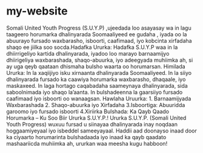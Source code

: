 # my-website
Somali United Youth Progress (S.U.Y.P) ,ujeedada loo asayasay wa in lagu taageero horumarka dhalinyarada Soomaaliyeed ee gudaha , iyada oo la abuurayo fursado waxbarasho, isboorti, caafimaad, iyo kobcinta xirfadaha shaqo ee jiilka soo socda.Hadafka Ururka: Hadafka S.U.Y.P waa in la dhiirrigeliyo kartida dhalinyarada, iyadoo loo marayo barnaamijyo dhiirigeliya waxbarashada, shaqo-abuurka, iyo adeegyada muhiimka ah, si ay uga qeyb qaataan dhismaha bulsho waarta oo horumarsan. Himilada Ururka: In la xaqiijiyo isku xirnaanta dhalinyarada Soomaaliyeed. In la siiyo dhalinyarada fursado ka caawiya horumarka waxbarasho, dhaqaale, iyo maskaxeed. In laga hortago caqabadaha saameynaya dhalinyarada, sida saboolnimada iyo shaqo la’aanta. In bulshadeenna la gaarsiiyo fursado caafimaad iyo isboorti oo wanaagsan. 
Hawlaha Uruurka: 1.	Barnaamijyada Waxbarashada 2.	Shaqo-abuurka iyo Xirfadaha 3.Isboortiga: Abuuridda garoomo iyo fursado isboorti 4.Xiriirka Bulshada:
Ka Qayb Qaado Horumarka – Ku Soo Biir Ururka S.U.Y.P.! Ururka S.U.Y.P. (Somali United Youth Progress) wuxuu fursad u siinayaa dhalinyarada inay noqdaan hoggaamiyeyaal iyo isbeddel sameeyayaal. Haddii aad doonayso inaad door ka ciyaarto horumarinta bulshadaada iyo inaad ka qayb qaadato mashaariicda muhiimka ah, ururkan waa meesha kugu habboon!
